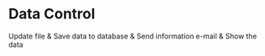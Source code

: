 # Data Control
Update file &amp; Save data to database &amp; Send information e-mail &amp; Show the data
